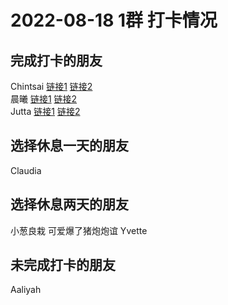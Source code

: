 # 2022-08-18 1群 打卡情况
## 完成打卡的朋友
Chintsai [链接1](http://mmbiz.qpic.cn/mmbiz_jpg/fKBOEML39zoAS7iaBUnWrzdRgQtgxnpmHYhgStCYLHaCqlnibrmSicJ6zVdohe9lP4um2sK2kh0qC6EsIXpq40iaqw/0) [链接2](http://mmbiz.qpic.cn/mmbiz_jpg/fKBOEML39zoAS7iaBUnWrzdRgQtgxnpmHnK8YrMO3I0KkBZWficPafGDpB3D5WGuVUD3a5Z9pLVFZliclGgmW0maQ/0) <br>晨曦 [链接1](http://mmbiz.qpic.cn/mmbiz_jpg/4rYayDxu0jUF66iaFRUJ3fPNNBTtRfvMicX5PbolgtuPNhX5FW5kanvwJuyBDWomsRYX4eR8fyT0J5dQwwLqWxhg/0) [链接2](http://mmbiz.qpic.cn/mmbiz_jpg/4rYayDxu0jUF66iaFRUJ3fPNNBTtRfvMicSEKm692uaicF7FY9YXeL9icX1JxIpC7t7MZyKmp6ZiaicyknlA57X6o4FQ/0) <br>Jutta [链接1](http://mmbiz.qpic.cn/mmbiz_jpg/VX3QEib83oGzfIFQftoVqYhMfzqdeaTVPasMdJdeEh8iawrr9DxWZ7ribQOqExsXkwfiaqQiaQxMATs9y4U6Cqs8hGQ/0) [链接2](http://mmbiz.qpic.cn/mmbiz_jpg/VX3QEib83oGzfIFQftoVqYhMfzqdeaTVPoumGDybZJf5Ff5JGgPza7SWuR7FjWgts3FW1ibwnUefPFJicQibgk3E7A/0) <br>
## 选择休息一天的朋友
Claudia

## 选择休息两天的朋友
小葱良栽
可爱爆了猪炮炮谊
Yvette

## 未完成打卡的朋友
Aaliyah

